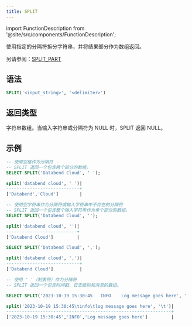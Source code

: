 ```yaml
---
title: SPLIT
---
```

import FunctionDescription from '@site/src/components/FunctionDescription';

<FunctionDescription description="引入或更新版本：v1.2.164"/>

使用指定的分隔符拆分字符串，并将结果部分作为数组返回。

另请参阅：[SPLIT_PART](split-part)

## 语法

```sql
SPLIT('<input_string>', '<delimiter>')
```

## 返回类型

字符串数组。当输入字符串或分隔符为 NULL 时，SPLIT 返回 NULL。

## 示例

```sql
-- 使用空格作为分隔符
-- SPLIT 返回一个包含两个部分的数组。
SELECT SPLIT('Databend Cloud', ' ');

split('databend cloud', ' ')|
----------------------------+
['Databend','Cloud']        |

-- 使用空字符串作为分隔符或输入字符串中不存在的分隔符
-- SPLIT 返回一个包含整个输入字符串作为单个部分的数组。
SELECT SPLIT('Databend Cloud', '');

split('databend cloud', '')|
---------------------------+
['Databend Cloud']         |

SELECT SPLIT('Databend Cloud', ',');

split('databend cloud', ',')|
----------------------------+
['Databend Cloud']          |

-- 使用 '	'（制表符）作为分隔符
-- SPLIT 返回一个包含时间戳、日志级别和消息的数组。

SELECT SPLIT('2023-10-19 15:30:45	INFO	Log message goes here', '	');

split('2023-10-19 15:30:45\tinfo\tlog message goes here', '\t')|
---------------------------------------------------------------+
['2023-10-19 15:30:45','INFO','Log message goes here']         |
```
